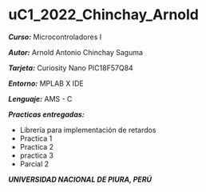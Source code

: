 # uC1_2022_Chinchay_Arnold

***Curso:***    Microcontroladores I 

***Autor:***    Arnold Antonio Chinchay Saguma

***Tarjeta:***  Curiosity Nano PIC18F57Q84

***Entorno:***  MPLAB X IDE 

***Lenguaje:*** AMS - C

***Practicas entregadas:*** 
        
+ Librería para implementación de retardos
+ Practica 1
+ Practica 2
+ practica 3
+ Parcial 2                 

***UNIVERSIDAD NACIONAL DE PIURA, PERÚ***
